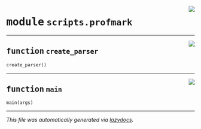 <!-- markdownlint-disable -->

<a href="https://github.com/spqb/adabmDCApy/tree/main/adabmDCA/scripts/profmark.py#L0"><img align="right" style="float:right;" src="https://img.shields.io/badge/-source-cccccc?style=flat-square"></a>

# <kbd>module</kbd> `scripts.profmark`





---

<a href="https://github.com/spqb/adabmDCApy/tree/main/adabmDCA/scripts/profmark.py#L10"><img align="right" style="float:right;" src="https://img.shields.io/badge/-source-cccccc?style=flat-square"></a>

## <kbd>function</kbd> `create_parser`

```python
create_parser()
```






---

<a href="https://github.com/spqb/adabmDCApy/tree/main/adabmDCA/scripts/profmark.py#L16"><img align="right" style="float:right;" src="https://img.shields.io/badge/-source-cccccc?style=flat-square"></a>

## <kbd>function</kbd> `main`

```python
main(args)
```








---

_This file was automatically generated via [lazydocs](https://github.com/ml-tooling/lazydocs)._
